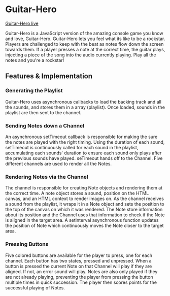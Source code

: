 # Guitar-Hero

[Guitar-Hero live](https://http://www.yaakovbeiss.com/Guitar-Hero/)

Guitar-Hero is a JavaScript version of the amazing console game you know and love, Guitar-Hero. Guitar-Hero lets you feel what its like to be a rockstar. Players are challenged to keep with the beat as notes flow down the screen towards them. If a player presses a note at the correct time, the guitar plays, injecting a piece of the song into the audio currently playing. Play all the notes and you're a rockstar!

## Features & Implementation

### Generating the Playlist

Guitar-Hero uses asynchronous callbacks to load the backing track and all the sounds, and stores them in a array (playlist). Once loaded, sounds in the playlist are then sent to the channel.

### Sending Notes down a Channel

An asynchronous setTimeout callback is responsible for making the sure the notes are played with the right timing. Using the duration of each sound, setTimeout is continuously called for each sound in the playlist, accumulating each sounds' duration to ensure each sound only plays after the previous sounds have played. seTimeout hands off to the Channel. Five different channels are used to render all the Notes.

### Rendering Notes via the Channel

The channel is responsible for creating Note objects and rendering them at the correct time. A note object stores a sound, position on the HTML canvas, and an HTML context to render images on. As the channel receives a sound from the playlist, it wraps it in a Note object and sets the position to the top of the canvas on which it was rendered. The Note store information about its position and the Channel uses that information to check if the Note is aligned in the target area. A setInterval asynchronous function updates the position of Note which continuously moves the Note closer to the target area.

### Pressing Buttons

Five colored buttons are available for the player to press, one for each channel. Each button has two states, pressed and unpressed. When a button is pressed the current Note on that Channel will play if they are aligned. If not, an error sound will play. Notes are also only played if they are not already playing, preventing the player from pressing the button multiple times in quick succession. The player then scores points for the successful playing of Notes.
